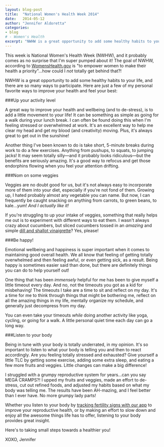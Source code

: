 ```yaml
---
layout: blog-post
title:  "National Women's Health Week 2014"
date:   2014-05-12
author: "Jennifer Aldoretta"
categories: 
- blog
# - Women's Health
excerpt: "NWHW is a great opportunity to add some healthy habits to your life, and there are so many ways to participate. Here are a few of my personal favorites..."
---
```


This week is National Women's Health Week (NWHW), and it probably comes as no surprise that I'm super pumped about it! The goal of NWHW, according to <a class="text-link" target="_blank" href="http://womenshealth.gov/nwhw/learn/index.html">WomensHealth.gov</a> is &quot;to empower women to make their health a priority&quot;...how could I _not_ totally get behind that?!

NWHW is a great opportunity to add some healthy habits to your life, and there are so many ways to participate. Here are just a few of my personal favorite ways to improve your health and feel your best:

###Up your activity level

A great way to improve your health and wellbeing (and to de-stress), is to add a little movement to your life! It can be something as simple as going for a walk during your lunch break. I can often be found doing this when I'm feeling stressed or overwhelmed at work. It's an excellent way to help me clear my head and get my blood (and creativity) moving. Plus, it's always great to get out in the sunshine!

Another thing I've been known to do is take short, 5-minute breaks during work to do a few exercises. Anything from pushups, to squats, to jumping jacks! It may seem totally silly&mdash;and it probably looks ridiculous&mdash;but the benefits are seriously amazing. It's a good way to refocus and get those endorphins flowing when you feel your attention drifting.

###Nom on some veggies

Veggies are no doubt good for us, but it's not always easy to incorporate more of them into your diet, especially if you're not fond of them. Growing up, I hated probably almost any vegetable you can name. But now, I can frequently be caught snacking on anything from carrots, to green beans, to kale...yum! _And I actually like it!_

If you're struggling to up your intake of veggies, something that really helps me out is to experiment with different ways to eat them. I wasn't always crazy about cucumbers, but sliced cucumbers tossed in an _amazing_ and simple <a class="text-link" target="_blank" href="http://www.wholeliving.com/132527/dill-shallot-vinaigrette">dill and shallot vinaigrette</a>? Yes, please!

###Be happy!

Emotional wellbeing and happiness is super important when it comes to maintaining good overall health. We all know that feeling of getting totally overwhelmed and then feeling awful, or even getting sick, as a result. Being happy is sometimes easier said than done, but there are definitely things you can do to help yourself out!

One thing that has been _immensely_ helpful for me has been to give myself a little timeout every day. And no, not the timeouts you got as a kid for misbehaving! The timeouts I take are a time to sit and reflect on my day. It's a time for me to think through things that might be bothering me, reflect on all the amazing things in my life, mentally organize my schedule, and generally just decompress from my day.

You can even take your timeouts _while_ doing another activity like yoga, cycling, or going for a walk. A little personal quiet time each day can go a long way.

###Listen to your body

Being in tune with your body is totally underrated, in my opinion. It's so important to listen to what your body is telling you and then to react accordingly. Are you feeling totally stressed and exhausted? Give yourself a little TLC by getting some exercise, adding some extra sleep, and eating a few more fruits and veggies. Little changes can make a big difference!

I struggled with a grumpy reproductive system for years...can you say MEGA CRAMPS?! I upped my fruits and veggies, made an effort to de-stress, cut out refined foods, and adjusted my habits based on what my body was telling me. The results have been AH-mazing, and I feel better than I ever have. No more grumpy lady parts!

Whether you listen to your body by <a class="text-link" target="_blank" href="https://itunes.apple.com/app/id831795151">tracking fertility signs with our app</a> to improve your reproductive health, or by making an effort to slow down and enjoy all the awesome things life has to offer, listening to your body provides great insight.

Here's to taking small steps towards a healthier you! 

XOXO,
Jennifer


